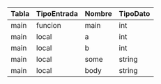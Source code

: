 | Tabla | TipoEntrada | Nombre | TipoDato |
| ----- | ----------- | ------ | -------- |
| main  | funcion     | main   | int      |
| main  | local       | a      | int      |
| main  | local       | b      | int      |
| main  | local       | some   | string   |
| main  | local       | body   | string   |
